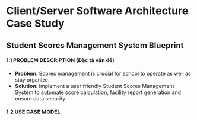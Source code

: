 # Client/Server Software Architecture Case Study
## Student Scores Management System Blueprint

#### 1.1 PROBLEM DESCRIPTION (Đặc tả vấn đề)
- **Problem**: Scores management is crucial for school to operate as well as stay organize.
- **Solution**: Implement a user friendly Student Scores Management System to automate score calculation, facility report generation and ensure data security. 

#### 1.2 USE CASE MODEL
